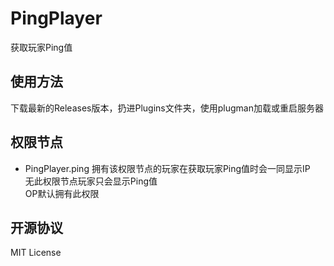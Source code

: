 # PingPlayer
获取玩家Ping值   
## 使用方法
下载最新的Releases版本，扔进Plugins文件夹，使用plugman加载或重启服务器  
## 权限节点
 - PingPlayer.ping
   拥有该权限节点的玩家在获取玩家Ping值时会一同显示IP  
   无此权限节点玩家只会显示Ping值  
   OP默认拥有此权限  
## 开源协议
MIT License